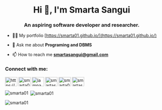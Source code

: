 <h1 align="center">Hi 👋, I'm Smarta Sangui</h1>
<h3 align="center">An aspiring software developer and researcher.</h3>



- 👨‍💻 My portfolio [https://smarta01.github.io/](https://smarta01.github.io/)

- 💬 Ask me about **Programing and DBMS**

- 📫 How to reach me **smartasangui@gmail.com**

<h3 align="left">Connect with me:</h3>
<p align="left">
<a href="https://linkedin.com/in/https://www.linkedin.com/in/smarta-sangui-111146171/" target="blank"><img align="center" src="https://raw.githubusercontent.com/rahuldkjain/github-profile-readme-generator/master/src/images/icons/Social/linked-in-alt.svg" alt="https://www.linkedin.com/in/smarta-sangui-111146171/" height="30" width="40" /></a>
<a href="https://dribbble.com/smarta001" target="blank"><img align="center" src="https://raw.githubusercontent.com/rahuldkjain/github-profile-readme-generator/master/src/images/icons/Social/dribbble.svg" alt="smarta001" height="30" width="40" /></a>
<a href="https://www.codechef.com/users/iampabo" target="blank"><img align="center" src="https://cdn.jsdelivr.net/npm/simple-icons@3.1.0/icons/codechef.svg" alt="iampabo" height="30" width="40" /></a>
<a href="https://www.hackerrank.com/smartasangui" target="blank"><img align="center" src="https://raw.githubusercontent.com/rahuldkjain/github-profile-readme-generator/master/src/images/icons/Social/hackerrank.svg" alt="smartasangui" height="30" width="40" /></a>
<a href="https://codeforces.com/profile/smarta01" target="blank"><img align="center" src="https://cdn.jsdelivr.net/npm/simple-icons@3.0.1/icons/codeforces.svg" alt="smarta01" height="30" width="40" /></a>
<a href="https://www.leetcode.com/smartasangui" target="blank"><img align="center" src="https://raw.githubusercontent.com/rahuldkjain/github-profile-readme-generator/master/src/images/icons/Social/leet-code.svg" alt="smartasangui" height="30" width="40" /></a>
</p>


<p><img align="left" src="https://github-readme-stats.vercel.app/api/top-langs?username=smarta01&show_icons=true&locale=en&layout=compact" alt="smarta01" /></p>

<p>&nbsp;<img align="center" src="https://github-readme-stats.vercel.app/api?username=smarta01&show_icons=true&locale=en" alt="smarta01" /></p>

<p><img align="center" src="https://github-readme-streak-stats.herokuapp.com/?user=smarta01&" alt="smarta01" /></p>
